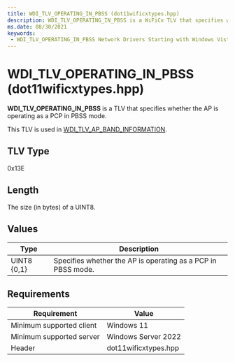 ```yaml
---
title: WDI_TLV_OPERATING_IN_PBSS (dot11wificxtypes.hpp)
description: WDI_TLV_OPERATING_IN_PBSS is a WiFiCx TLV that specifies whether the AP is operating as a PCP in PBSS mode. 
ms.date: 08/30/2021
keywords:
 - WDI_TLV_OPERATING_IN_PBSS Network Drivers Starting with Windows Vista
---
```


# WDI_TLV_OPERATING_IN_PBSS (dot11wificxtypes.hpp)

**WDI_TLV_OPERATING_IN_PBSS** is a TLV that specifies whether the AP is operating as a PCP in PBSS mode. 

This TLV is used in [WDI_TLV_AP_BAND_INFORMATION](wdi-tlv-ap-band-information.md).

## TLV Type

0x13E

## Length

The size (in bytes) of a UINT8.

## Values

| Type | Description |
| --- | --- |
| UINT8 {0,1} | Specifies whether the AP is operating as a PCP in PBSS mode. |

## Requirements

|Requirement|Value|
|--- |--- |
|Minimum supported client|Windows 11|
|Minimum supported server|Windows Server 2022|
|Header|dot11wificxtypes.hpp|

